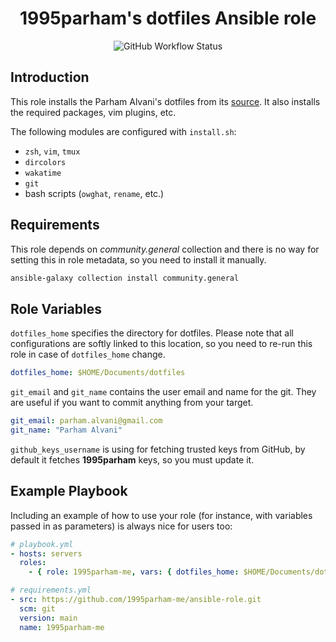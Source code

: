 <h1 align="center"> 1995parham's dotfiles Ansible role </h1>

<p align="center">
  <img alt="GitHub Workflow Status" src="https://img.shields.io/github/actions/workflow/status/1995parham-me/ansible-role/ci.yaml?logo=github&style=for-the-badge">
</p>

## Introduction

This role installs the Parham Alvani's dotfiles from its [source](https://github.com/1995parham/dotfiles).
It also installs the required packages, vim plugins, etc.

The following modules are configured with `install.sh`:

- `zsh`, `vim`, `tmux`
- `dircolors`
- `wakatime`
- `git`
- bash scripts (`owghat`, `rename`, etc.)

## Requirements

This role depends on _community.general_ collection and there is no way for setting this in role metadata,
so you need to install it manually.

```bash
ansible-galaxy collection install community.general
```

## Role Variables

`dotfiles_home` specifies the directory for dotfiles. Please note that all configurations are softly linked to this location, so you need
to re-run this role in case of `dotfiles_home` change.

```yaml
dotfiles_home: $HOME/Documents/dotfiles
```

`git_email` and `git_name` contains the user email and name for the git. They are useful if you want to commit anything from your target.

```yaml
git_email: parham.alvani@gmail.com
git_name: "Parham Alvani"
```

`github_keys_username` is using for fetching trusted keys from GitHub, by default it fetches **1995parham** keys, so you must update it.

## Example Playbook

Including an example of how to use your role (for instance, with variables passed in as parameters) is always nice for users too:

```yaml
# playbook.yml
- hosts: servers
  roles:
    - { role: 1995parham-me, vars: { dotfiles_home: $HOME/Documents/dotfiles } }
```

```yaml
# requirements.yml
- src: https://github.com/1995parham-me/ansible-role.git
  scm: git
  version: main
  name: 1995parham-me
```
